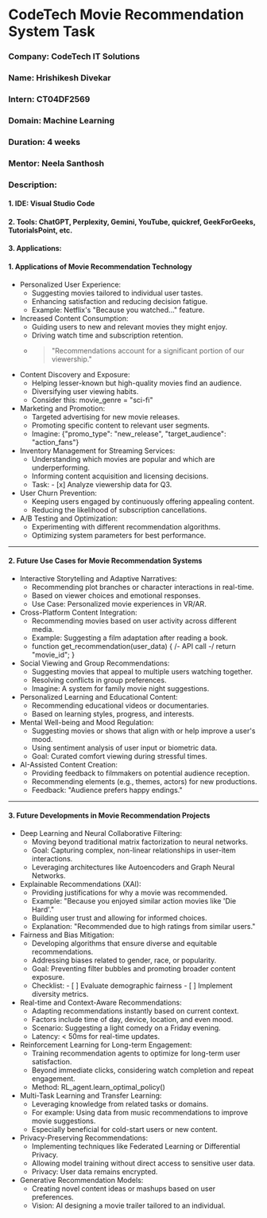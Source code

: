 # CodeTech Movie Recommendation System Task

### **Company:** CodeTech IT Solutions
### **Name:** Hrishikesh Divekar
### **Intern:** CT04DF2569
### **Domain:** Machine Learning
### **Duration:** 4 weeks
### **Mentor:** Neela Santhosh

### **Description:**
#### **1. IDE:** Visual Studio Code
#### **2. Tools:** ChatGPT, Perplexity, Gemini, YouTube, quickref, GeekForGeeks, TutorialsPoint, etc.  
#### **3. Applications:**
#### **1. Applications of Movie Recommendation Technology**
- Personalized User Experience:
    - Suggesting movies tailored to individual user tastes.
    - Enhancing satisfaction and reducing decision fatigue.
    - Example: Netflix's "Because you watched..." feature.
- Increased Content Consumption:
    - Guiding users to new and relevant movies they might enjoy.
    - Driving watch time and subscription retention.
    - > "Recommendations account for a significant portion of our viewership."
- Content Discovery and Exposure:
    - Helping lesser-known but high-quality movies find an audience.
    - Diversifying user viewing habits.
    - Consider this: movie_genre = &quot;sci-fi&quot;
- Marketing and Promotion:
    - Targeted advertising for new movie releases.
    - Promoting specific content to relevant user segments.
    - Imagine: {&quot;promo_type&quot;: &quot;new_release&quot;, &quot;target_audience&quot;: &quot;action_fans&quot;}
- Inventory Management for Streaming Services:
    - Understanding which movies are popular and which are underperforming.
    - Informing content acquisition and licensing decisions.
    - Task: - [x] Analyze viewership data for Q3.
- User Churn Prevention:
    - Keeping users engaged by continuously offering appealing content.
    - Reducing the likelihood of subscription cancellations.
- A/B Testing and Optimization:
    - Experimenting with different recommendation algorithms.
    - Optimizing system parameters for best performance.
---
#### **2. Future Use Cases for Movie Recommendation Systems**
- Interactive Storytelling and Adaptive Narratives:
    - Recommending plot branches or character interactions in real-time.
    - Based on viewer choices and emotional responses.
    - Use Case: Personalized movie experiences in VR/AR.
- Cross-Platform Content Integration:
    - Recommending movies based on user activity across different media.
    - Example: Suggesting a film adaptation after reading a book.
    - function get_recommendation(user_data) { /- API call -/ return &quot;movie_id&quot;; }
- Social Viewing and Group Recommendations:
    - Suggesting movies that appeal to multiple users watching together.
    - Resolving conflicts in group preferences.
    - Imagine: A system for family movie night suggestions.
- Personalized Learning and Educational Content:
    - Recommending educational videos or documentaries.
    - Based on learning styles, progress, and interests.
- Mental Well-being and Mood Regulation:
    - Suggesting movies or shows that align with or help improve a user's mood.
    - Using sentiment analysis of user input or biometric data.
    - Goal: Curated comfort viewing during stressful times.
- AI-Assisted Content Creation:
    - Providing feedback to filmmakers on potential audience reception.
    - Recommending elements (e.g., themes, actors) for new productions.
    - Feedback: &quot;Audience prefers happy endings.&quot;
---
#### **3. Future Developments in Movie Recommendation Projects**
- Deep Learning and Neural Collaborative Filtering:
    - Moving beyond traditional matrix factorization to neural networks.
    - Goal: Capturing complex, non-linear relationships in user-item interactions.
    - Leveraging architectures like Autoencoders and Graph Neural Networks.
- Explainable Recommendations (XAI):
    - Providing justifications for why a movie was recommended.
    - Example: "Because you enjoyed similar action movies like 'Die Hard'."
    - Building user trust and allowing for informed choices.
    - Explanation: &quot;Recommended due to high ratings from similar users.&quot;
- Fairness and Bias Mitigation:
    - Developing algorithms that ensure diverse and equitable recommendations.
    - Addressing biases related to gender, race, or popularity.
    - Goal: Preventing filter bubbles and promoting broader content exposure.
    - Checklist: - [ ] Evaluate demographic fairness - [ ] Implement diversity metrics.
- Real-time and Context-Aware Recommendations:
    - Adapting recommendations instantly based on current context.
    - Factors include time of day, device, location, and even mood.
    - Scenario: Suggesting a light comedy on a Friday evening.
    - Latency: < 50ms for real-time updates.
- Reinforcement Learning for Long-term Engagement:
    - Training recommendation agents to optimize for long-term user satisfaction.
    - Beyond immediate clicks, considering watch completion and repeat engagement.
    - Method: RL_agent.learn_optimal_policy()
- Multi-Task Learning and Transfer Learning:
    - Leveraging knowledge from related tasks or domains.
    - For example: Using data from music recommendations to improve movie suggestions.
    - Especially beneficial for cold-start users or new content.
- Privacy-Preserving Recommendations:
    - Implementing techniques like Federated Learning or Differential Privacy.
    - Allowing model training without direct access to sensitive user data.
    - Privacy: User data remains encrypted.
- Generative Recommendation Models:
    - Creating novel content ideas or mashups based on user preferences.
    - Vision: AI designing a movie trailer tailored to an individual.
